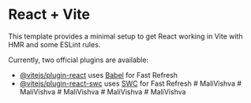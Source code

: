 # React + Vite

This template provides a minimal setup to get React working in Vite with HMR and some ESLint rules.

Currently, two official plugins are available:

- [@vitejs/plugin-react](https://github.com/vitejs/vite-plugin-react/blob/main/packages/plugin-react/README.md) uses [Babel](https://babeljs.io/) for Fast Refresh
- [@vitejs/plugin-react-swc](https://github.com/vitejs/vite-plugin-react-swc) uses [SWC](https://swc.rs/) for Fast Refresh
#   M a l i V i s h v a  
 #   M a l i V i s h v a  
 #   M a l i V i s h v a  
 #   M a l i V i s h v a  
 #   M a l i V i s h v a  
 